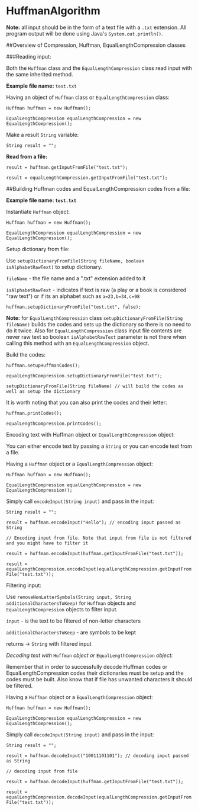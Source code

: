 # HuffmanAlgorithm

**Note:** all input should be in the form of a text file with a `.txt` extension. All program output will be done using Java's `System.out.println()`.

##Overview of Compression, Huffman, EqualLengthCompression classes

###Reading input:

Both the `Huffman` class and the `EqualLengthCompression` class read input with the same inherited method.

**Example file name:** `test.txt`

Having an object of `Huffman` class or `EqualLengthCompression` class:

`Huffman huffman = new Huffman();`

`EqualLengthCompression equalLengthCompression = new EqualLengthCompression();`

Make a result `String` variable:

`String result = "";`

**Read from a file:**

`result = huffman.getInputFromFile("test.txt");`

`result = equalLengthCompression.getInputFromFile("test.txt");`

##Building Huffman codes and EqualLengthCompression codes from a file:

**Example file name: `test.txt`**

Instantiate `Huffman` object:

`Huffman huffman = new Huffman();`

`EqualLengthCompression equalLengthCompression = new EqualLengthCompression();`

Setup dictionary from file:

Use `setupDictionaryFromFile(String fileName, boolean isAlphabetRawText)` to setup dictionary.

`fileName` - the file name and a ".txt" extension added to it

`isAlphabetRawText` - indicates if text is raw (a play or a book is considered "raw text") or if its an alphabet such as
`a=23,b=34,c=98`

`huffman.setupDictionaryFromFile("test.txt", false);`

**Note:** for `EqualLengthCompression` class `setupDictionaryFromFile(String fileName)` builds the codes and
      sets up the dictionary so there is no need to do it twice. Also for `EqualLengthCompression` class input file	
      contents are never raw text so boolean `isAlphabetRawText` parameter is not there when calling this method 
      with an `EqualLengthCompression` object.

Build the codes:

`huffman.setupHuffmanCodes();`

`equalLengthCompression.setupDictionaryFromFile("test.txt");`

`setupDictionaryFromFile(String fileName) // will build the codes as well as setup the dictionary`

It is worth noting that you can also print the codes and their letter:

`huffman.printCodes();`

`equalLengthCompression.printCodes();`

Encoding text with Huffman object or `EqualLengthCompression` object:

You can either encode text by passing a `String` or you can encode text from a file.

Having a `Huffman` object or a `EqualLengthCompression` object:

`Huffman huffman = new Huffman();`

`EqualLengthCompression equalLengthCompression = new EqualLengthCompression();`

Simply call `encodeInput(String input)` and pass in the input:

`String result = "";`

`result = huffman.encodeInput("Hello"); // encoding input passed as String`
	
`// Encoding input from file. Note that input from file is not filtered and you might have to filter it`

`result = huffman.encodeInput(huffman.getInputFromFile("test.txt"));`

`result = equalLengthCompression.encodeInput(equalLengthCompression.getInputFromFile("test.txt"));`

Filtering input:

Use `removeNonLetterSymbols(String input, String additionalCharactersToKeep)` for `Huffman` objects and `EqualLengthCompression` objects to filter input.

`input` - is the text to be filtered of non-letter characters

`additionalCharactersToKeep` - are symbols to be kept

returns -> `String` with filtered input

*Decoding text with* `Huffman` *object or* `EqualLengthCompression` *object:*

Remember that in order to successfully decode Huffman codes or EqualLengthCompression codes
their dictionaries must be setup and the codes must be built. Also know that if file has
unwanted characters it should be filtered.

Having a `Huffman` object or a `EqualLengthCompression` object:

`Huffman huffman = new Huffman();`

`EqualLengthCompression equalLengthCompression = new EqualLengthCompression();`

Simply call `decodeInput(String input)` and pass in the input:

`String result = "";`

`result = huffman.decodeInput("10011101101"); // decoding input passed as String`

`// decoding input from file`

`result = huffman.decodeInput(huffman.getInputFromFile("test.txt"));`

`result = equalLengthCompression.decodeInput(equalLengthCompression.getInputFromFile("test.txt"));`
